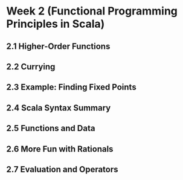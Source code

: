 # Week 2 (Functional Programming Principles in Scala)

## 2.1 Higher-Order Functions

## 2.2 Currying

## 2.3 Example: Finding Fixed Points

## 2.4 Scala Syntax Summary

## 2.5 Functions and Data

## 2.6 More Fun with Rationals

## 2.7 Evaluation and Operators

